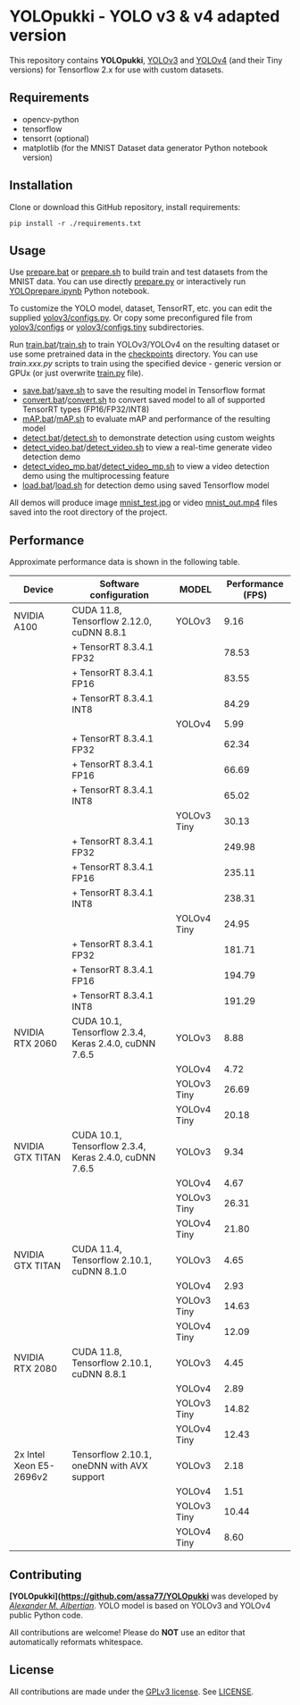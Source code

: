 # YOLOpukki - YOLO v3 & v4 adapted version

This repository contains **YOLOpukki**, [YOLOv3](https://arxiv.org/pdf/1804.02767.pdf) and [YOLOv4](https://arxiv.org/pdf/2004.10934.pdf) (and their Tiny versions) for Tensorflow 2.x for use with custom datasets.

## Requirements

- opencv-python
- tensorflow
- tensorrt (optional)
- matplotlib (for the MNIST Dataset data generator Python notebook version)

## Installation

Clone or download this GitHub repository, install requirements:
```
pip install -r ./requirements.txt
```

## Usage

Use [prepare.bat](prepare.bat) or [prepare.sh](prepare.sh) to build train and test datasets from the MNIST data.
You can use directly [prepare.py](prepare.py) or interactively run [YOLOprepare.ipynb](YOLOprepare.ipynb) Python notebook.

To customize the YOLO model, dataset, TensorRT, etc. you can edit the supplied [yolov3/configs.py](yolov3/configs.py). Or copy some preconfigured file from [yolov3/configs](yolov3/configs) or [yolov3/configs.tiny](yolov3/configs.tiny) subdirectories.

Run [train.bat](train.bat)/[train.sh](train.sh) to train YOLOv3/YOLOv4 on the resulting dataset or use some pretrained data in the [checkpoints](checkpoints) directory. You can use *train.xxx.py* scripts to train using the specified device - generic version or GPUx (or just overwrite [train.py](train.py) file).

- [save.bat](save.bat)/[save.sh](save.sh) to save the resulting model in Tensorflow format
- [convert.bat](convert.bat)/[convert.sh](convert.sh) to convert saved model to all of supported TensorRT types (FP16/FP32/INT8)
- [mAP.bat](mAP.bat)/[mAP.sh](mAP.sh) to evaluate mAP and performance of the resulting model
- [detect.bat](detect.bat)/[detect.sh](detect.sh) to demonstrate detection using custom weights
- [detect_video.bat](detect_video.bat)/[detect_video.sh](detect_video.sh) to view a real-time generate video detection demo
- [detect_video_mp.bat](detect_video_mp.bat)/[detect_video_mp.sh](detect_video_mp.sh) to view a video detection demo using the multiprocessing feature
- [load.bat](load.bat)/[load.sh](load.sh) for detection demo using saved Tensorflow model

All demos will produce image [mnist_test.jpg](mnist_test.jpg) or video [mnist_out.mp4](mnist_out.mp4) files saved into the root directory of the project.

## Performance

Approximate performance data is shown in the following table.

| Device                  | Software configuration                                 | MODEL          | Performance (FPS)     |
|-------------------------|--------------------------------------------------------|----------------|-----------------------|
| NVIDIA A100             | CUDA 11.8, Tensorflow 2.12.0, cuDNN 8.8.1              | YOLOv3         | 9.16                  |
|                         | + TensorRT 8.3.4.1 FP32                                |                | 78.53                 |
|                         | + TensorRT 8.3.4.1 FP16                                |                | 83.55                 |
|                         | + TensorRT 8.3.4.1 INT8                                |                | 84.29                 |
|                         |                                                        | YOLOv4         | 5.99                  |
|                         | + TensorRT 8.3.4.1 FP32                                |                | 62.34                 |
|                         | + TensorRT 8.3.4.1 FP16                                |                | 66.69                 |
|                         | + TensorRT 8.3.4.1 INT8                                |                | 65.02                 |
|                         |                                                        | YOLOv3 Tiny    | 30.13                 |
|                         | + TensorRT 8.3.4.1 FP32                                |                | 249.98                |
|                         | + TensorRT 8.3.4.1 FP16                                |                | 235.11                |
|                         | + TensorRT 8.3.4.1 INT8                                |                | 238.31                |
|                         |                                                        | YOLOv4 Tiny    | 24.95                 |
|                         | + TensorRT 8.3.4.1 FP32                                |                | 181.71                |
|                         | + TensorRT 8.3.4.1 FP16                                |                | 194.79                |
|                         | + TensorRT 8.3.4.1 INT8                                |                | 191.29                |
| NVIDIA RTX 2060         | CUDA 10.1, Tensorflow 2.3.4, Keras 2.4.0, cuDNN 7.6.5  | YOLOv3         | 8.88                  |
|                         |                                                        | YOLOv4         | 4.72                  |
|                         |                                                        | YOLOv3 Tiny    | 26.69                 |
|                         |                                                        | YOLOv4 Tiny    | 20.18                 |
| NVIDIA GTX TITAN        | CUDA 10.1, Tensorflow 2.3.4, Keras 2.4.0, cuDNN 7.6.5  | YOLOv3         | 9.34                  |
|                         |                                                        | YOLOv4         | 4.67                  |
|                         |                                                        | YOLOv3 Tiny    | 26.31                 |
|                         |                                                        | YOLOv4 Tiny    | 21.80                 |
| NVIDIA GTX TITAN        | CUDA 11.4, Tensorflow 2.10.1, cuDNN 8.1.0              | YOLOv3         | 4.65                  |
|                         |                                                        | YOLOv4         | 2.93                  |
|                         |                                                        | YOLOv3 Tiny    | 14.63                 |
|                         |                                                        | YOLOv4 Tiny    | 12.09                 |
| NVIDIA RTX 2080         | CUDA 11.8, Tensorflow 2.10.1, cuDNN 8.8.1              | YOLOv3         | 4.45                  |
|                         |                                                        | YOLOv4         | 2.89                  |
|                         |                                                        | YOLOv3 Tiny    | 14.82                 |
|                         |                                                        | YOLOv4 Tiny    | 12.43                 |
| 2x Intel Xeon E5-2696v2 | Tensorflow 2.10.1, oneDNN with AVX support             | YOLOv3         | 2.18                  |
|                         |                                                        | YOLOv4         | 1.51                  |
|                         |                                                        | YOLOv3 Tiny    | 10.44                 |
|                         |                                                        | YOLOv4 Tiny    | 8.60                  |

## Contributing

**[YOLOpukki](https://github.com/assa77/YOLOpukki** was developed by *[Alexander M. Albertian](mailto:assa@4ip.ru)*.
YOLO model is based on YOLOv3 and YOLOv4 public Python code.

All contributions are welcome! Please do **NOT** use an editor that automatically reformats whitespace.

## License

All contributions are made under the [GPLv3 license](http://www.gnu.org/licenses/gpl-3.0.en.html). See [LICENSE](LICENSE).
